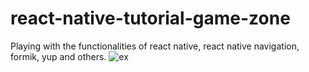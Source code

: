 # react-native-tutorial-game-zone
Playing with the functionalities of react native, react native navigation, formik, yup and others.
![ex](https://user-images.githubusercontent.com/20423639/110260148-09602b80-7f79-11eb-88ac-90fbcd4b095c.png)
